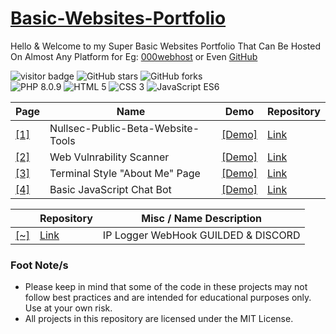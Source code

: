 # [Basic-Websites-Portfolio](https://sircryptic.github.io/Basic-Websites-Portfolio/)

Hello & Welcome to my Super Basic Websites Portfolio That Can Be Hosted On Almost Any Platform for Eg: [000webhost](https://www.000webhost.com) or Even [GitHub](https://github.com)

<div align="left">
  <img src="https://visitor-badge.glitch.me/badge?page_id=sircryptic.Basic-Websites-Portfolio&left_text=My%20Page%20Visitors" alt="visitor badge">
  <img src="https://img.shields.io/github/stars/sircryptic/Basic-Websites-Portfolio.svg" alt="GitHub stars">
  <img src="https://img.shields.io/github/forks/sircryptic/Basic-Websites-Portfolio.svg" alt="GitHub forks">
</div>

<div align="left">
  <img src="https://img.shields.io/badge/PHP-8.0.9-777BB4.svg?logo=php&logoColor=white" alt="PHP 8.0.9">
  <img src="https://img.shields.io/badge/HTML-5-orange.svg" alt="HTML 5">
  <img src="https://img.shields.io/badge/CSS-3-blueviolet.svg" alt="CSS 3">
  <img src="https://img.shields.io/badge/JavaScript-ES6-yellow.svg" alt="JavaScript ES6">
</div>

| Page | Name | Demo | Repository |
| - | ---- | ---- | ---------- |
| [[1]](https://sircryptic.github.io/Basic-Websites-Portfolio/Nullsec-Public-Beta-Website-Tools/) | Nullsec-Public-Beta-Website-Tools | [[Demo]](https://nst-dev.000webhostapp.com/betawebtools/) | [Link](https://github.com/SirCryptic/Basic-Websites-Portfolio/tree/main/Nullsec-Public-Beta-Website-Tools/Website-Tools) |
| [[2]](https://sircryptic.github.io/Basic-Websites-Portfolio/WebVulnrabilityScanner/) | Web Vulnrability Scanner | [[Demo]](https://nst-dev.000webhostapp.com/tools/scanner.php) | [Link](https://github.com/SirCryptic/Basic-Websites-Portfolio/tree/main/WebVulnrabilityScanner) |
| [[3]](https://sircryptic.github.io/Basic-Websites-Portfolio/Terminal%20Style%20About%20Page/) | Terminal Style "About Me" Page | [[Demo]](https://sircryptic.github.io/Basic-Websites-Portfolio/Terminal%20Style%20About%20Page/Terminal%20Style%20About%20Page/) | [Link](https://github.com/SirCryptic/Basic-Websites-Portfolio/tree/main/Terminal%20Style%20About%20Page/Terminal%20Style%20About%20Page) |
| [[4]](https://sircryptic.github.io/Basic-Websites-Portfolio/Simple-Chat-Bot-JS/) | Basic JavaScript Chat Bot | [[Demo]](https://sircryptic.github.io/Basic-Websites-Portfolio/Simple-Chat-Bot-JS/ChatBot/index.html) | [Link](https://github.com/SirCryptic/Basic-Websites-Portfolio/tree/main/Simple-Chat-Bot-JS) |



|  | Repository | Misc / Name Description |
| --- | --- | --- |
| [[~]](https://sircryptic.github.io/Basic-Websites-Portfolio/Ip_Logger_WebHook_GUILDED%26DISCORD) | [Link](https://github.com/SirCryptic/Basic-Websites-Portfolio/tree/main/Ip_Logger_WebHook_GUILDED%26DISCORD/IPLogger) | IP Logger WebHook GUILDED & DISCORD |



### Foot Note/s
- Please keep in mind that some of the code in these projects may not follow best practices and are intended for educational purposes only. Use at your own risk.
- All projects in this repository are licensed under the MIT License.

